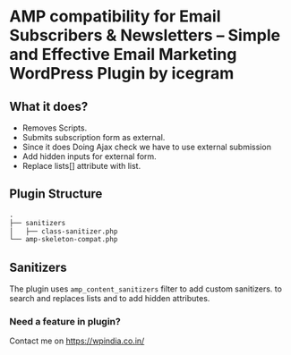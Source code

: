 # AMP compatibility for Email Subscribers & Newsletters – Simple and Effective Email Marketing WordPress Plugin by icegram

## What it does?

- Removes Scripts.
- Submits subscription form as external.
- Since it does Doing Ajax check we have to use external submission
- Add hidden inputs for external form.
- Replace lists[] attribute with list.

## Plugin Structure

```markdown
.
├── sanitizers
│   ├── class-sanitizer.php
└── amp-skeleton-compat.php
```
## Sanitizers

The plugin uses `amp_content_sanitizers` filter to add custom sanitizers. to search and replaces lists and to add hidden attributes.

### Need a feature in plugin?
Contact me on https://wpindia.co.in/